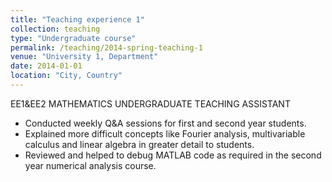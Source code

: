 ```yaml
---
title: "Teaching experience 1"
collection: teaching
type: "Undergraduate course"
permalink: /teaching/2014-spring-teaching-1
venue: "University 1, Department"
date: 2014-01-01
location: "City, Country"
---
```

EE1&EE2 MATHEMATICS UNDERGRADUATE TEACHING ASSISTANT

* Conducted weekly Q&A sessions for first and second year students.
* Explained more difficult concepts like Fourier analysis, multivariable calculus and linear algebra in greater detail to students.
* Reviewed and helped to debug MATLAB code as required in the second year numerical analysis course.


